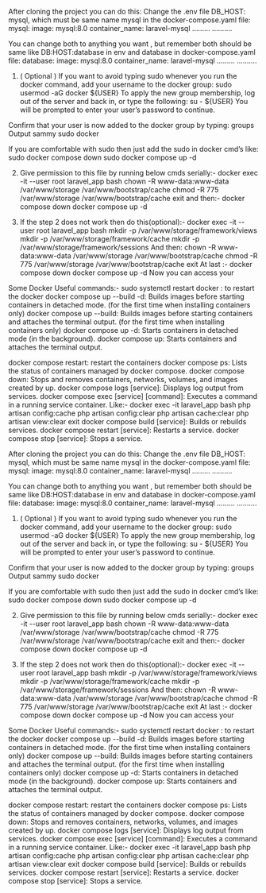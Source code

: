 After cloning the project you can do this:
Change the .env file DB_HOST: mysql, which must be same name mysql in the docker-compose.yaml file:
  mysql:
    image: mysql:8.0
    container_name: laravel-mysql
    ………
   ……….

You can change both to anything you want , but remember both should be same like DB:HOST:database in env and database in docker-compose.yaml file:
  database:
    image: mysql:8.0
    container_name: laravel-mysql
    ………
   ……….
1.  ( Optional ) If you want to avoid typing sudo whenever you run the docker command, add your username to the docker group:
sudo usermod -aG docker ${USER}
To apply the new group membership, log out of the server and back in, or type the following:
su - ${USER}
You will be prompted to enter your user’s password to continue.

Confirm that your user is now added to the docker group by typing:
groups
Output
sammy sudo docker

If you are comfortable with sudo then just add the sudo  in docker cmd’s like:
sudo docker compose down
sudo docker compose up -d

2. Give permission to this file by running below cmds serially:-
docker exec -it --user root laravel_app bash
chown -R www-data:www-data /var/www/storage /var/www/bootstrap/cache
chmod -R 775 /var/www/storage /var/www/bootstrap/cache
exit
 and then:-
docker compose down
docker compose up -d

3. If the step 2 does not work then do this(optional):-
docker exec -it --user root laravel_app bash
mkdir -p /var/www/storage/framework/views
mkdir -p /var/www/storage/framework/cache
mkdir -p /var/www/storage/framework/sessions
And then:
chown -R www-data:www-data /var/www/storage /var/www/bootstrap/cache
chmod -R 775 /var/www/storage /var/www/bootstrap/cache
exit
At last :-
docker compose down
docker compose up -d
Now you can access your 


Some Docker Useful commands:-
sudo systemctl restart docker : to restart the docker
docker compose up --build -d: Builds images before starting containers in detached mode. (for the first time when installing containers only)
docker compose up --build: Builds images before starting containers and attaches the terminal output. (for the first time when installing containers only)
docker compose up -d: Starts containers in detached mode (in the background).
docker compose up: Starts containers and attaches the terminal output.


docker compose restart: restart the containers 
docker compose ps: Lists the status of containers managed by docker compose.
docker compose down: Stops and removes containers, networks, volumes, and images created by up.
docker compose logs [service]: Displays log output from services.
docker compose exec [service] [command]: Executes a command in a running service container. Like:-
 docker exec -it laravel_app bash
php artisan config:cache
php artisan config:clear
php artisan cache:clear
php artisan view:clear 
exit
docker compose build [service]: Builds or rebuilds services.
docker compose restart [service]: Restarts a service.
docker compose stop [service]: Stops a service.




After cloning the project you can do this:
Change the .env file DB_HOST: mysql, which must be same name mysql in the docker-compose.yaml file:
  mysql:
    image: mysql:8.0
    container_name: laravel-mysql
    ………
   ……….

You can change both to anything you want , but remember both should be same like DB:HOST:database in env and database in docker-compose.yaml file:
  database:
    image: mysql:8.0
    container_name: laravel-mysql
    ………
   ……….
1.  ( Optional ) If you want to avoid typing sudo whenever you run the docker command, add your username to the docker group:
sudo usermod -aG docker ${USER}
To apply the new group membership, log out of the server and back in, or type the following:
su - ${USER}
You will be prompted to enter your user’s password to continue.

Confirm that your user is now added to the docker group by typing:
groups
Output
sammy sudo docker

If you are comfortable with sudo then just add the sudo  in docker cmd’s like:
sudo docker compose down
sudo docker compose up -d

2. Give permission to this file by running below cmds serially:-
docker exec -it --user root laravel_app bash
chown -R www-data:www-data /var/www/storage /var/www/bootstrap/cache
chmod -R 775 /var/www/storage /var/www/bootstrap/cache
exit
 and then:-
docker compose down
docker compose up -d

3. If the step 2 does not work then do this(optional):-
docker exec -it --user root laravel_app bash
mkdir -p /var/www/storage/framework/views
mkdir -p /var/www/storage/framework/cache
mkdir -p /var/www/storage/framework/sessions
And then:
chown -R www-data:www-data /var/www/storage /var/www/bootstrap/cache
chmod -R 775 /var/www/storage /var/www/bootstrap/cache
exit
At last :-
docker compose down
docker compose up -d
Now you can access your 


Some Docker Useful commands:-
sudo systemctl restart docker : to restart the docker
docker compose up --build -d: Builds images before starting containers in detached mode. (for the first time when installing containers only)
docker compose up --build: Builds images before starting containers and attaches the terminal output. (for the first time when installing containers only)
docker compose up -d: Starts containers in detached mode (in the background).
docker compose up: Starts containers and attaches the terminal output.


docker compose restart: restart the containers 
docker compose ps: Lists the status of containers managed by docker compose.
docker compose down: Stops and removes containers, networks, volumes, and images created by up.
docker compose logs [service]: Displays log output from services.
docker compose exec [service] [command]: Executes a command in a running service container. Like:-
 docker exec -it laravel_app bash
php artisan config:cache
php artisan config:clear
php artisan cache:clear
php artisan view:clear 
exit
docker compose build [service]: Builds or rebuilds services.
docker compose restart [service]: Restarts a service.
docker compose stop [service]: Stops a service.